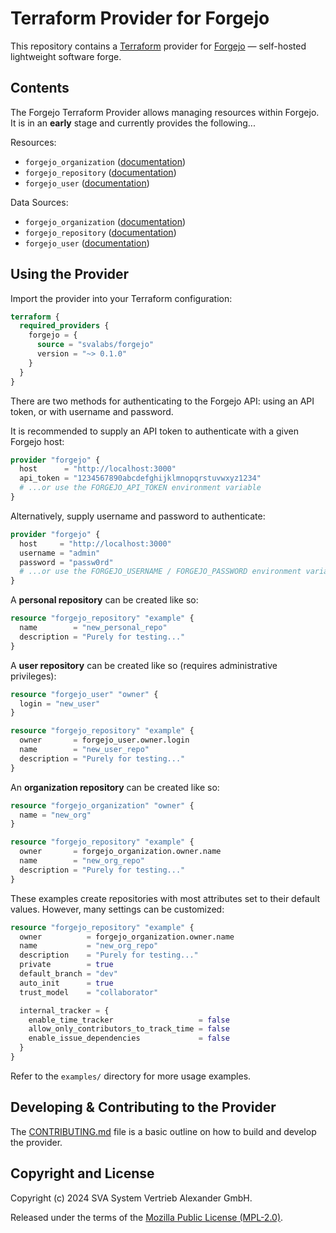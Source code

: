 # Terraform Provider for Forgejo

This repository contains a [Terraform](https://www.terraform.io/) provider for [Forgejo](https://forgejo.org/) — self-hosted lightweight software forge.

## Contents

The Forgejo Terraform Provider allows managing resources within Forgejo. It is in an **early** stage and currently provides the following...

Resources:

- `forgejo_organization` ([documentation](docs/resources/organization.md))
- `forgejo_repository` ([documentation](docs/resources/repository.md))
- `forgejo_user` ([documentation](docs/resources/user.md))

Data Sources:

- `forgejo_organization` ([documentation](docs/data-sources/organization.md))
- `forgejo_repository` ([documentation](docs/data-sources/repository.md))
- `forgejo_user` ([documentation](docs/data-sources/user.md))

## Using the Provider

Import the provider into your Terraform configuration:

```terraform
terraform {
  required_providers {
    forgejo = {
      source = "svalabs/forgejo"
      version = "~> 0.1.0"
    }
  }
}
```

There are two methods for authenticating to the Forgejo API: using an API token, or with username and password.

It is recommended to supply an API token to authenticate with a given Forgejo host:

```terraform
provider "forgejo" {
  host      = "http://localhost:3000"
  api_token = "1234567890abcdefghijklmnopqrstuvwxyz1234"
  # ...or use the FORGEJO_API_TOKEN environment variable
}
```

Alternatively, supply username and password to authenticate:

```terraform
provider "forgejo" {
  host     = "http://localhost:3000"
  username = "admin"
  password = "passw0rd"
  # ...or use the FORGEJO_USERNAME / FORGEJO_PASSWORD environment variables
}
```

A **personal repository** can be created like so:

```terraform
resource "forgejo_repository" "example" {
  name        = "new_personal_repo"
  description = "Purely for testing..."
}
```

A **user repository** can be created like so (requires administrative privileges):

```terraform
resource "forgejo_user" "owner" {
  login = "new_user"
}

resource "forgejo_repository" "example" {
  owner       = forgejo_user.owner.login
  name        = "new_user_repo"
  description = "Purely for testing..."
}
```

An **organization repository** can be created like so:

```terraform
resource "forgejo_organization" "owner" {
  name = "new_org"
}

resource "forgejo_repository" "example" {
  owner       = forgejo_organization.owner.name
  name        = "new_org_repo"
  description = "Purely for testing..."
}
```

These examples create repositories with most attributes set to their default values. However, many settings can be customized:

```terraform
resource "forgejo_repository" "example" {
  owner          = forgejo_organization.owner.name
  name           = "new_org_repo"
  description    = "Purely for testing..."
  private        = true
  default_branch = "dev"
  auto_init      = true
  trust_model    = "collaborator"

  internal_tracker = {
    enable_time_tracker                   = false
    allow_only_contributors_to_track_time = false
    enable_issue_dependencies             = false
  }
}
```

Refer to the `examples/` directory for more usage examples.

## Developing & Contributing to the Provider

The [CONTRIBUTING.md](CONTRIBUTING.md) file is a basic outline on how to build and develop the provider.

## Copyright and License

Copyright (c) 2024 SVA System Vertrieb Alexander GmbH.

Released under the terms of the [Mozilla Public License (MPL-2.0)](LICENSE).
